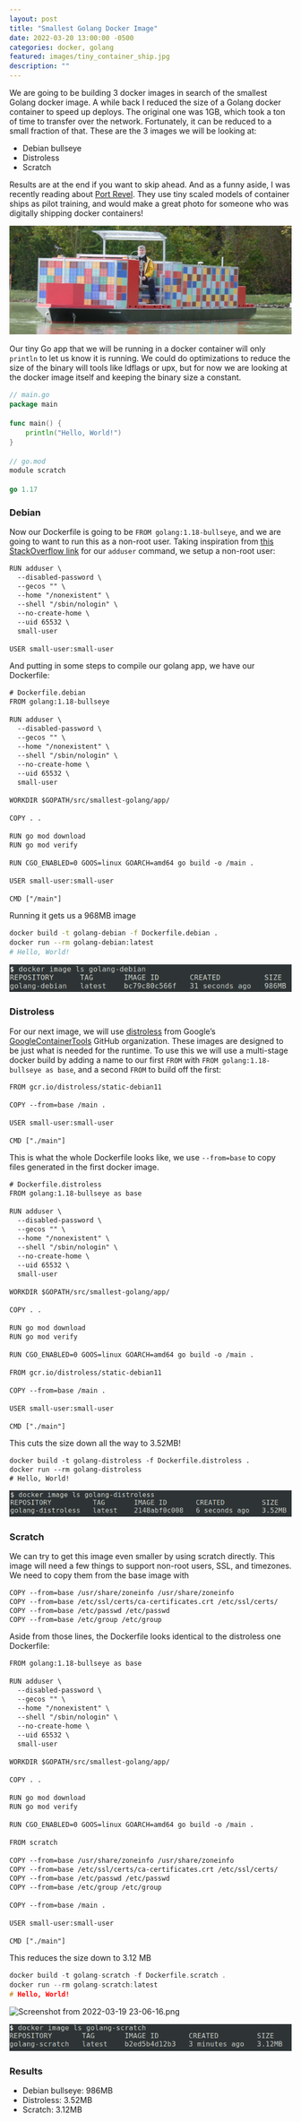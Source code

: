 ```yaml
---
layout: post
title: "Smallest Golang Docker Image"
date: 2022-03-20 13:00:00 -0500
categories: docker, golang
featured: images/tiny_container_ship.jpg
description: ""
---
```


We are going to be building 3 docker images in search of the smallest Golang docker image. A while back I reduced the size of a Golang docker container to speed up deploys. The original one was 1GB, which took a ton of time to transfer over the network. Fortunately, it can be reduced to a small fraction of that. These are the 3 images we will be looking at:

- Debian bullseye
- Distroless
- Scratch

Results are at the end if you want to skip ahead. And as a funny aside, I was recently reading about [Port Revel](https://www.youtube.com/watch?v=tEDrFiQq1_k). They use tiny scaled models of container ships as pilot training, and would make a great photo for someone who was digitally shipping docker containers!

!["tiny container ship"](images/tiny_container_ship.jpg)

Our tiny Go app that we will be running in a docker container will only `println` to let us know it is running. We could do optimizations to reduce the size of the binary will tools like ldflags or upx, but for now we are looking at the docker image itself and keeping the binary size a constant.

```go
// main.go
package main

func main() {
	println("Hello, World!")
}

// go.mod
module scratch

go 1.17
```

### Debian

Now our Dockerfile is going to be `FROM golang:1.18-bullseye`, and we are going to want to run this as a non-root user. Taking inspiration from [this StackOverflow link](https://stackoverflow.com/a/55757473/12429735) for our `adduser` command, we setup a non-root user:

```docker
RUN adduser \
  --disabled-password \
  --gecos "" \
  --home "/nonexistent" \
  --shell "/sbin/nologin" \
  --no-create-home \
  --uid 65532 \
  small-user

USER small-user:small-user
```

And putting in some steps to compile our golang app, we have our Dockerfile:

```docker
# Dockerfile.debian
FROM golang:1.18-bullseye

RUN adduser \
  --disabled-password \
  --gecos "" \
  --home "/nonexistent" \
  --shell "/sbin/nologin" \
  --no-create-home \
  --uid 65532 \
  small-user

WORKDIR $GOPATH/src/smallest-golang/app/

COPY . .

RUN go mod download
RUN go mod verify

RUN CGO_ENABLED=0 GOOS=linux GOARCH=amd64 go build -o /main .

USER small-user:small-user

CMD ["/main"]
```

 Running it gets us a 968MB image

```bash
docker build -t golang-debian -f Dockerfile.debian .
docker run --rm golang-debian:latest
# Hello, World!
```

!["small docker image debian"](images/small_docker_image_debian.png)

### Distroless

For our next image, we will use [distroless](https://github.com/GoogleContainerTools/distroless) from Google’s [GoogleContainerTools](https://github.com/GoogleContainerTools) GitHub organization. These images are designed to be just what is needed for the runtime. To use this we will use a multi-stage docker build by adding a name to our first `FROM` with `FROM golang:1.18-bullseye as base`, and a second `FROM` to build off the first:

```docker
FROM gcr.io/distroless/static-debian11

COPY --from=base /main .

USER small-user:small-user

CMD ["./main"]
```

This is what the whole Dockerfile looks like, we use `--from=base` to copy files generated in the first docker image.

```docker
# Dockerfile.distroless
FROM golang:1.18-bullseye as base

RUN adduser \
  --disabled-password \
  --gecos "" \
  --home "/nonexistent" \
  --shell "/sbin/nologin" \
  --no-create-home \
  --uid 65532 \
  small-user

WORKDIR $GOPATH/src/smallest-golang/app/

COPY . .

RUN go mod download
RUN go mod verify

RUN CGO_ENABLED=0 GOOS=linux GOARCH=amd64 go build -o /main .

FROM gcr.io/distroless/static-debian11

COPY --from=base /main .

USER small-user:small-user

CMD ["./main"]
```

This cuts the size down all the way to 3.52MB!

```docker
docker build -t golang-distroless -f Dockerfile.distroless .
docker run --rm golang-distroless
# Hello, World!
```

!["small docker image distroless"](images/small_docker_image_distroless.png)

### Scratch

We can try to get this image even smaller by using scratch directly. This image will need a few things to support non-root users, SSL, and timezones. We need to copy them from the base image with

```docker
COPY --from=base /usr/share/zoneinfo /usr/share/zoneinfo
COPY --from=base /etc/ssl/certs/ca-certificates.crt /etc/ssl/certs/
COPY --from=base /etc/passwd /etc/passwd
COPY --from=base /etc/group /etc/group
```

Aside from those lines, the Dockerfile looks identical to the distroless one Dockerfile:

```docker
FROM golang:1.18-bullseye as base

RUN adduser \
  --disabled-password \
  --gecos "" \
  --home "/nonexistent" \
  --shell "/sbin/nologin" \
  --no-create-home \
  --uid 65532 \
  small-user

WORKDIR $GOPATH/src/smallest-golang/app/

COPY . .

RUN go mod download
RUN go mod verify

RUN CGO_ENABLED=0 GOOS=linux GOARCH=amd64 go build -o /main .

FROM scratch

COPY --from=base /usr/share/zoneinfo /usr/share/zoneinfo
COPY --from=base /etc/ssl/certs/ca-certificates.crt /etc/ssl/certs/
COPY --from=base /etc/passwd /etc/passwd
COPY --from=base /etc/group /etc/group

COPY --from=base /main .

USER small-user:small-user

CMD ["./main"]
```

This reduces the size down to 3.12 MB

```cpp
docker build -t golang-scratch -f Dockerfile.scratch .
docker run --rm golang-scratch:latest
# Hello, World!
```

![Screenshot from 2022-03-19 23-06-16.png](https://s3-us-west-2.amazonaws.com/secure.notion-static.com/9a70113b-1066-44f4-8854-e8decbfc3083/Screenshot_from_2022-03-19_23-06-16.png)

!["small docker image scratch"](images/small_docker_image_scratch.png)

### Results

- Debian bullseye: 986MB
- Distroless: 3.52MB
- Scratch: 3.12MB
